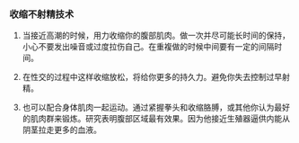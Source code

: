 ### 收缩不射精技术

1. 当接近高潮的时候，用力收缩你的腹部肌肉。做一次并尽可能长时间的保持，小心不要发出噪音或过度拉伤自己。在重複做的时候中间要有一定的间隔时间。

2. 在性交的过程中这样收缩放松，将给你更多的持久力。避免你失去控制过早射精。

3. 也可以配合身体肌肉一起运动。通过紧握拳头和收缩胳膊，或其他你认为最好的肌肉群来锻炼。研究表明腹部区域最有效果。因为他接近生殖器逼供内能从阴茎拉走更多的血液。
